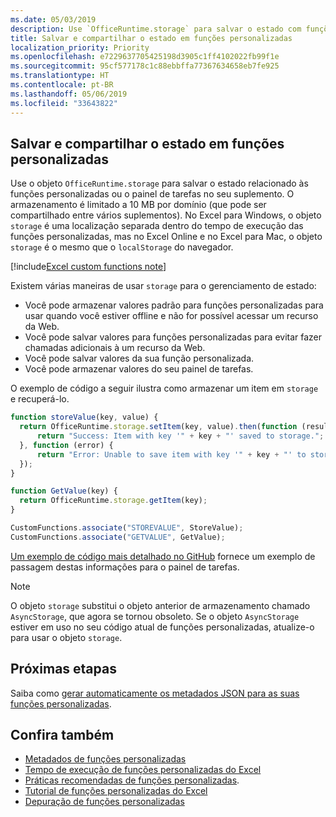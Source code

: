 ```yaml
---
ms.date: 05/03/2019
description: Use `OfficeRuntime.storage` para salvar o estado com funções personalizadas.
title: Salvar e compartilhar o estado em funções personalizadas
localization_priority: Priority
ms.openlocfilehash: e7229637705425198d3905c1ff4102022fb99f1e
ms.sourcegitcommit: 95cf577178c1c88ebbffa77367634658eb7fe925
ms.translationtype: HT
ms.contentlocale: pt-BR
ms.lasthandoff: 05/06/2019
ms.locfileid: "33643822"
---
```

## <a name="save-and-share-state-in-custom-functions"></a>Salvar e compartilhar o estado em funções personalizadas

Use o objeto `OfficeRuntime.storage` para salvar o estado relacionado às funções personalizadas ou o painel de tarefas no seu suplemento. O armazenamento é limitado a 10 MB por domínio (que pode ser compartilhado entre vários suplementos). No Excel para Windows, o objeto `storage` é uma localização separada dentro do tempo de execução das funções personalizadas, mas no Excel Online e no Excel para Mac, o objeto `storage` é o mesmo que o `localStorage` do navegador.

[!include[Excel custom functions note](../includes/excel-custom-functions-note.md)]

Existem várias maneiras de usar `storage` para o gerenciamento de estado:

- Você pode armazenar valores padrão para funções personalizadas para usar quando você estiver offline e não for possível acessar um recurso da Web.
- Você pode salvar valores para funções personalizadas para evitar fazer chamadas adicionais à um recurso da Web.
- Você pode salvar valores da sua função personalizada.
- Você pode armazenar valores do seu painel de tarefas.

O exemplo de código a seguir ilustra como armazenar um item em `storage` e recuperá-lo.

```js
function storeValue(key, value) {
  return OfficeRuntime.storage.setItem(key, value).then(function (result) {
      return "Success: Item with key '" + key + "' saved to storage.";
  }, function (error) {
      return "Error: Unable to save item with key '" + key + "' to storage. " + error;
  });
}

function GetValue(key) {
  return OfficeRuntime.storage.getItem(key);
}

CustomFunctions.associate("STOREVALUE", StoreValue);
CustomFunctions.associate("GETVALUE", GetValue);
```

[Um exemplo de código mais detalhado no GitHub](https://github.com/OfficeDev/PnP-OfficeAddins/tree/master/Excel-custom-functions/AsyncStorage) fornece um exemplo de passagem destas informações para o painel de tarefas.

>[!NOTE]
> O objeto `storage` substitui o objeto anterior de armazenamento chamado `AsyncStorage`, que agora se tornou obsoleto. Se o objeto `AsyncStorage` estiver em uso no seu código atual de funções personalizadas, atualize-o para usar o objeto `storage`.

## <a name="next-steps"></a>Próximas etapas
Saiba como [gerar automaticamente os metadados JSON para as suas funções personalizadas](custom-functions-json-autogeneration.md). 

## <a name="see-also"></a>Confira também

* [Metadados de funções personalizadas](custom-functions-json.md)
* [Tempo de execução de funções personalizadas do Excel](custom-functions-runtime.md)
* [Práticas recomendadas de funções personalizadas](custom-functions-best-practices.md).
* [Tutorial de funções personalizadas do Excel](../tutorials/excel-tutorial-create-custom-functions.md)
* [Depuração de funções personalizadas](custom-functions-debugging.md)
